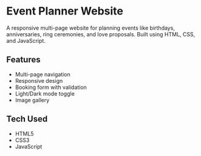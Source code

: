 # Event Planner Website

A responsive multi-page website for planning events like birthdays, anniversaries, ring ceremonies, and love proposals. Built using HTML, CSS, and JavaScript.

## Features
- Multi-page navigation
- Responsive design
- Booking form with validation
- Light/Dark mode toggle
- Image gallery

## Tech Used
- HTML5
- CSS3
- JavaScript
  
